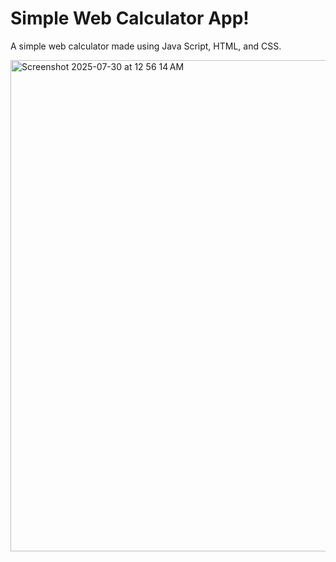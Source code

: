 # Simple Web Calculator App!

A simple web calculator made using Java Script, HTML, and CSS.

<img width="890" height="786" alt="Screenshot 2025-07-30 at 12 56 14 AM" src="https://github.com/user-attachments/assets/7fb2f91f-0665-4cd5-bb70-cdb4b2fcb7ad" />
